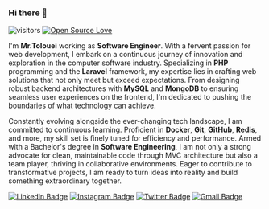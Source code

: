 ### Hi there 👋
![visitors](https://visitor-badge.laobi.icu/badge?page_id=mrtolouei.mrtolouei)
[![Open Source Love](https://badges.frapsoft.com/os/v1/open-source.svg?v=102)](https://github.com/ellerbrock/open-source-badge/)

I'm **Mr.Tolouei** working as **Software Engineer**. With a fervent passion for web development, I embark on a continuous journey of innovation and exploration in the computer software industry. Specializing in **PHP** programming and the **Laravel** framework, my expertise lies in crafting web solutions that not only meet but exceed expectations. From designing robust backend architectures with **MySQL** and **MongoDB** to ensuring seamless user experiences on the frontend, I'm dedicated to pushing the boundaries of what technology can achieve.

Constantly evolving alongside the ever-changing tech landscape, I am committed to continuous learning. Proficient in **Docker**, **Git**, **GitHub**, **Redis**, and more, my skill set is finely tuned for efficiency and performance. Armed with a Bachelor's degree in **Software Engineering**, I am not only a strong advocate for clean, maintainable code through MVC architecture but also a team player, thriving in collaborative environments. Eager to contribute to transformative projects, I am ready to turn ideas into reality and build something extraordinary together.

[![Linkedin Badge](https://img.shields.io/badge/-mrtolouei-blue?style=flat-square&logo=Linkedin&logoColor=white&link=https://www.linkedin.com/in/mrtolouei/)](https://www.linkedin.com/in/mrtolouei/)
[![Instagram Badge](https://img.shields.io/badge/-mrtolouei-purple?style=flat-square&logo=instagram&logoColor=white&link=https://instagram.com/mrtolouei/)](https://instagram.com/mrtolouei)
[![Twitter Badge](https://img.shields.io/badge/-mrtolouei-blue?style=flat-square&logo=twitter&logoColor=white&link=https://twitter.com/mrtolouei/)](https://twitter.com/mrtolouei)
[![Gmail Badge](https://img.shields.io/badge/-mrtolouei.com@gmail.com-c14438?style=flat-square&logo=Gmail&logoColor=white&link=mailto:mrtolouei.com@gmail.com)](mailto:mrtolouei.com@gmail.com)
